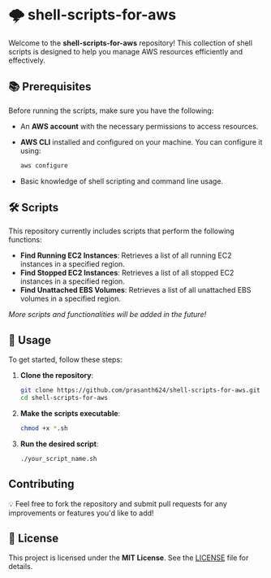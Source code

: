 # 🌩️ shell-scripts-for-aws

Welcome to the **shell-scripts-for-aws** repository! This collection of shell scripts is designed to help you manage AWS resources efficiently and effectively.

## 📚 Prerequisites

Before running the scripts, make sure you have the following:

- An **AWS account** with the necessary permissions to access resources.
- **AWS CLI** installed and configured on your machine. You can configure it using:

  ```bash
  aws configure
  ```

- Basic knowledge of shell scripting and command line usage.

## 🛠️ Scripts

This repository currently includes scripts that perform the following functions:

- **Find Running EC2 Instances**: Retrieves a list of all running EC2 instances in a specified region.
- **Find Stopped EC2 Instances**: Retrieves a list of all stopped EC2 instances in a specified region.
- **Find Unattached EBS Volumes**: Retrieves a list of all unattached EBS volumes in a specified region.

*More scripts and functionalities will be added in the future!*

## 🚀 Usage

To get started, follow these steps:

1. **Clone the repository**:

   ```bash
   git clone https://github.com/prasanth624/shell-scripts-for-aws.git
   cd shell-scripts-for-aws
   ```

2. **Make the scripts executable**:

   ```bash
   chmod +x *.sh
   ```

3. **Run the desired script**:

   ```bash
   ./your_script_name.sh
   ```
   
## Contributing
💡 Feel free to fork the repository and submit pull requests for any improvements or features you'd like to add!   

## 📜 License

This project is licensed under the **MIT License**. See the [LICENSE](LICENSE) file for details.

